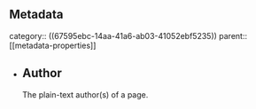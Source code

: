 ## Metadata
category:: ((67595ebc-14aa-41a6-ab03-41052ebf5235))
parent:: [[metadata-properties]]
- ## Author
  The plain-text author(s) of a page.